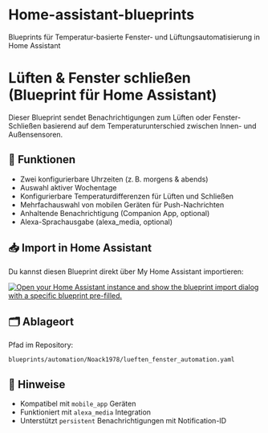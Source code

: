 # Home-assistant-blueprints
Blueprints für Temperatur-basierte Fenster- und Lüftungsautomatisierung in Home Assistant
# Lüften & Fenster schließen (Blueprint für Home Assistant)

Dieser Blueprint sendet Benachrichtigungen zum Lüften oder Fenster-Schließen basierend auf dem Temperaturunterschied zwischen Innen- und Außensensoren.

## 🔧 Funktionen
- Zwei konfigurierbare Uhrzeiten (z. B. morgens & abends)
- Auswahl aktiver Wochentage
- Konfigurierbare Temperaturdifferenzen für Lüften und Schließen
- Mehrfachauswahl von mobilen Geräten für Push-Nachrichten
- Anhaltende Benachrichtigung (Companion App, optional)
- Alexa-Sprachausgabe (alexa_media, optional)

## 📥 Import in Home Assistant

Du kannst diesen Blueprint direkt über My Home Assistant importieren:

[![Open your Home Assistant instance and show the blueprint import dialog with a specific blueprint pre-filled.](https://my.home-assistant.io/badges/blueprint_import.svg)](https://my.home-assistant.io/redirect/blueprint_import/?blueprint_url=https%3A%2F%2Fmy.home-assistant.io%2Fredirect%2Fblueprint_import%2F%3Frepository_url%3Dhttps%3A%2F%2Fraw.githubusercontent.com%2FNoack1978%2FHome-assistant-blueprints%2Fmain%2Flueften_fenster_automation.yaml)


## 🗂️ Ablageort

Pfad im Repository:
```
blueprints/automation/Noack1978/lueften_fenster_automation.yaml
```

## 📝 Hinweise

- Kompatibel mit `mobile_app` Geräten
- Funktioniert mit `alexa_media` Integration
- Unterstützt `persistent` Benachrichtigungen mit Notification-ID
